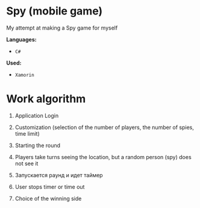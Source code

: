 Spy (mobile game) 
==============
My attempt at making a Spy game for myself

**Languages:** 
- `C#`

**Used:** 
- `Xamorin`

# Work algorithm

1. Application Login

2. Customization (selection of the number of players, the number of spies, time limit)

3. Starting the round

4. Players take turns seeing the location, but a random person (spy) does not see it

5. Запускается раунд и идет таймер

6. User stops timer or time out

7. Choice of the winning side
